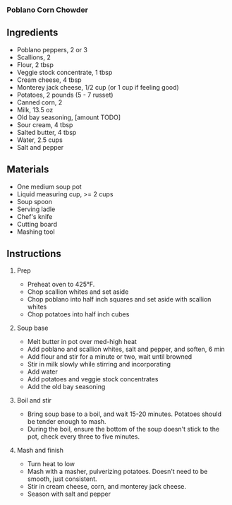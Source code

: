 ### Poblano Corn Chowder

## Ingredients

* Poblano peppers, 2 or 3
* Scallions, 2
* Flour, 2 tbsp
* Veggie stock concentrate, 1 tbsp
* Cream cheese, 4 tbsp
* Monterey jack cheese, 1/2 cup (or 1 cup if feeling good)
* Potatoes, 2 pounds (5 - 7 russet)
* Canned corn, 2
* Milk, 13.5 oz
* Old bay seasoning, [amount TODO]
* Sour cream, 4 tbsp
* Salted butter, 4 tbsp
* Water, 2.5 cups
* Salt and pepper

## Materials

* One medium soup pot
* Liquid measuring cup, >= 2 cups
* Soup spoon
* Serving ladle
* Chef's knife
* Cutting board
* Mashing tool

## Instructions

1. Prep
    * Preheat oven to 425&deg;F.
    * Chop scallion whites and set aside
    * Chop poblano into half inch squares and set aside with scallion whites
    * Chop potatoes into half inch cubes

2. Soup base
    * Melt butter in pot over med-high heat
    * Add poblano and scallion whites, salt and pepper, and soften, 6 min
    * Add flour and stir for a minute or two, wait until browned
    * Stir in milk slowly while stirring and incorporating
    * Add water
    * Add potatoes and veggie stock concentrates
    * Add the old bay seasoning

3. Boil and stir
    * Bring soup base to a boil, and wait 15-20 minutes. Potatoes should be tender enough to mash.
    * During the boil, ensure the bottom of the soup doesn't stick to the pot, check every three to five minutes.

4. Mash and finish
    * Turn heat to low
    * Mash with a masher, pulverizing potatoes. Doesn't need to be smooth, just consistent.
    * Stir in cream cheese, corn, and monterey jack cheese.
    * Season with salt and pepper
